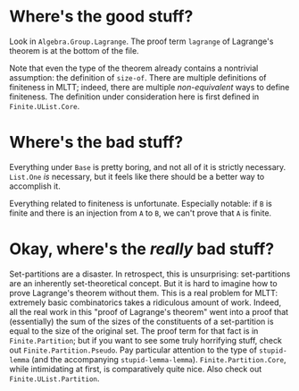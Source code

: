 # Where's the good stuff?

Look in `Algebra.Group.Lagrange`. The proof term `lagrange` of Lagrange's theorem is at the bottom of the file.

Note that even the type of the theorem already contains a nontrivial assumption: the definition of `size-of`. There are multiple definitions of finiteness in MLTT; indeed, there are multiple *non-equivalent* ways to define finiteness. The definition under consideration here is first defined in `Finite.UList.Core`.

# Where's the bad stuff?

Everything under `Base` is pretty boring, and not all of it is strictly necessary. `List.One` *is* necessary, but it feels like there should be a better way to accomplish it.

Everything related to finiteness is unfortunate. Especially notable: if `B` is finite and there is an injection from `A` to `B`, we can't prove that `A` is finite.

# Okay, where's the *really* bad stuff?

Set-partitions are a disaster. In retrospect, this is unsurprising: set-partitions are an inherently set-theoretical concept. But it is hard to imagine how to prove Lagrange's theorem without them. This is a real problem for MLTT: extremely basic combinatorics takes a ridiculous amount of work. Indeed, all the real work in this "proof of Lagrange's theorem" went into a proof that (essentially) the sum of the sizes of the constituents of a set-partition is equal to the size of the original set. The proof term for that fact is in `Finite.Partition`; but if you want to see some truly horrifying stuff, check out `Finite.Partition.Pseudo`. Pay particular attention to the type of `stupid-lemma` (and the accompanying `stupid-lemma-lemma`). `Finite.Partition.Core`, while intimidating at first, is comparatively quite nice. Also check out `Finite.UList.Partition`.
